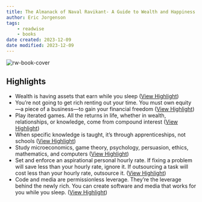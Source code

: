 ```yaml
---
title: The Almanack of Naval Ravikant- A Guide to Wealth and Happiness
author: Eric Jorgenson
tags:
    - readwise
    - books
date created: 2023-12-09
date modified: 2023-12-09
---
```

![rw-book-cover](https://readwise-assets.s3.amazonaws.com/media/uploaded_book_covers/profile_330673/1d3590cf-f73b-48da-9112-b38d2fd2cc12.png)

## Highlights
- Wealth is having assets that earn while you sleep ([View Highlight](https://read.readwise.io/read/01hfmese3znr4v60vtrsvfpm98))
- You’re not going to get rich renting out your time. You must own equity—a piece of a business—to gain your financial freedom ([View Highlight](https://read.readwise.io/read/01hfmf8k9eh996y1fx4jwr6pqf))
- Play iterated games. All the returns in life, whether in wealth, relationships, or knowledge, come from compound interest ([View Highlight](https://read.readwise.io/read/01hfmfcdxg4fmxpes1eafs9n51))
- When specific knowledge is taught, it’s through apprenticeships, not schools ([View Highlight](https://read.readwise.io/read/01hfmfhfagyyhpk6jqhkjw6g5q))
- Study microeconomics, game theory, psychology, persuasion, ethics, mathematics, and computers ([View Highlight](https://read.readwise.io/read/01hfq6sb0a2tccscn8d6csvegr))
- Set and enforce an aspirational personal hourly rate. If fixing a problem will save less than your hourly rate, ignore it. If outsourcing a task will cost less than your hourly rate, outsource it. ([View Highlight](https://read.readwise.io/read/01hfq70and2kgh60h5hhyw4ca5))
- Code and media are permissionless leverage. They’re the leverage behind the newly rich. You can create software and media that works for you while you sleep. ([View Highlight](https://read.readwise.io/read/01hfnq292mmvezxbeba9g6vgwp))
